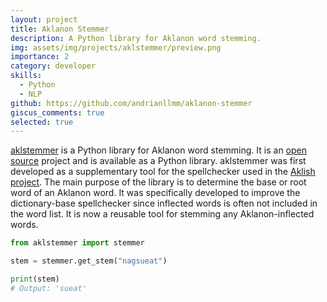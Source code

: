```yaml
---
layout: project
title: Aklanon Stemmer
description: A Python library for Aklanon word stemming.
img: assets/img/projects/aklstemmer/preview.png
importance: 2
category: developer
skills:
  - Python
  - NLP
github: https://github.com/andrianllmm/aklanon-stemmer
giscus_comments: true
selected: true
---
```


[aklstemmer](https://github.com/andrianllmm/aklanon-stemmer) is a Python library for Aklanon word stemming. It is an [open source](https://github.com/andrianllmm/aklanon-stemmer) project and is available as a Python library. aklstemmer was first developed as a supplementary tool for the spellchecker used in the [Aklish project](/projects/aklish). The main purpose of the library is to determine the base or root word of an Aklanon word. It was specifically developed to improve the dictionary-base spellchecker since inflected words is often not included in the word list. It is now a reusable tool for stemming any Aklanon-inflected words.

```python
from aklstemmer import stemmer

stem = stemmer.get_stem("nagsueat")

print(stem)
# Output: 'sueat'

```

